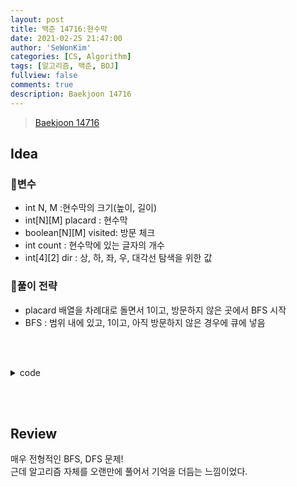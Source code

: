 ```yaml
---
layout: post
title: 백준 14716:현수막
date: 2021-02-25 21:47:00
author: 'SeWonKim'
categories: [CS, Algorithm]
tags: [알고리즘, 백준, BOJ]
fullview: false
comments: true
description: Baekjoon 14716
---
```


> [Baekjoon 14716](https://www.acmicpc.net/problem/14716)

## Idea

### 🥚변수

- int N, M :현수막의 크기(높이, 길이)
- int[N][M] placard : 현수막 
- boolean[N][M] visited: 방문 체크
- int count : 현수막에 있는 글자의 개수
- int[4][2] dir : 상, 하, 좌, 우, 대각선 탐색을 위한 값
  
### 🍳풀이 전략

- placard 배열을 차례대로 돌면서 1이고, 방문하지 않은 곳에서 BFS 시작
- BFS : 범위 내에 있고, 1이고, 아직 방문하지 않은 경우에 큐에 넣음


&nbsp;  
&nbsp;


<details>
<summary>code</summary>
<div markdown="1">

```java
import java.awt.Point;
import java.io.*;
import java.util.*;

public class Main {

	static int N, M;
	static int[][] dir = { {-1, -1}, {-1, 0}, {-1, 1},
							{0, -1}, {0, 1}, 
							{1, -1}, {1, 0}, {1, 1} };
	static boolean[][] visited;
	public static void main(String[] args) throws Exception {
		BufferedReader br = new BufferedReader(new InputStreamReader(System.in));
		StringTokenizer st = new StringTokenizer(br.readLine(), " ");
		N = Integer.parseInt(st.nextToken());
		M = Integer.parseInt(st.nextToken());
		int[][] placard = new int[N][M];
		int count = 0;	// 글자의 개수
		visited = new boolean[N][M];	// 방문 체크
		
		for (int i = 0; i < N; i++) {
			st = new StringTokenizer(br.readLine(), " ");
			for (int j = 0; j < M; j++) {
				placard[i][j] = Integer.parseInt(st.nextToken());
			}
		}
		
		// 탐색
		for (int i = 0; i < N; i++) {
			for (int j = 0; j < M; j++) {
				if(placard[i][j] == 1 && !visited[i][j]) {
					count++;
					go(i, j, placard);
				}
			}
		}
		
		System.out.println(count);
	}
	
	public static void go(int i, int j, int[][] placard) {
		Queue<Point> q = new LinkedList<Point>();
		q.offer(new Point(i, j));
		visited[i][j] = true;
		
		while(!q.isEmpty()) {
			Point now = q.poll();
			for (int k = 0; k < 8; k++) {
				int nx = now.x + dir[k][0];
				int ny = now.y + dir[k][1];
				
				if(nx >= 0 && nx < N && ny >= 0 && ny < M) {	// 범위 내에 있고
					if(placard[nx][ny] == 1 && !visited[nx][ny]) {	// 방문하지 않은 글자라면
						q.offer(new Point(nx, ny));
						visited[nx][ny] = true;
					}
				}
			}
		}
	}

}
```

</div>
</details>

&nbsp;  
&nbsp;

## Review

매우 전형적인 BFS, DFS 문제!     
근데 알고리즘 자체를 오랜만에 풀어서 기억을 더듬는 느낌이었다. 

&nbsp;  
&nbsp;
